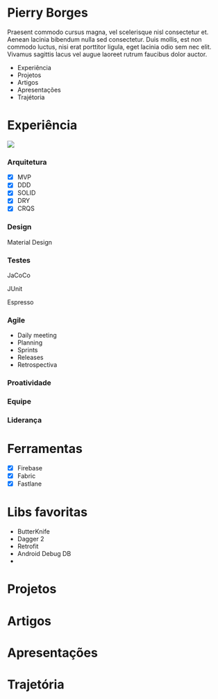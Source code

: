 Pierry Borges
==

Praesent commodo cursus magna, vel scelerisque nisl consectetur et. Aenean lacinia bibendum nulla sed consectetur. Duis mollis, est non commodo luctus, nisi erat porttitor ligula, eget lacinia odio sem nec elit. Vivamus sagittis lacus vel augue laoreet rutrum faucibus dolor auctor.

- Experiência
- Projetos
- Artigos
- Apresentações
- Trajétoria

Experiência
==

![](https://lh3.googleusercontent.com/DmNrsQomgLn-_qVJwjrK20QSzM4l8GHYjRDA2fhVTBJU1YwHJOF7vnRvcm2kJe5sAogYIMhDLFMwew=w2880-h1562)

### Arquitetura

- [x] MVP
- [x] DDD
- [x] SOLID
- [x] DRY
- [x] CRQS

### Design

Material Design

### Testes

JaCoCo

JUnit

Espresso


### Agile

- Daily meeting
- Planning
- Sprints
- Releases
- Retrospectiva

### Proatividade

### Equipe

### Liderança


Ferramentas
===

- [x] Firebase
- [x] Fabric
- [x] Fastlane

Libs favoritas
===

- ButterKnife
- Dagger 2
- Retrofit
- Android Debug DB
- 

Projetos
===

Artigos
===

Apresentações
===

Trajetória
===
 
